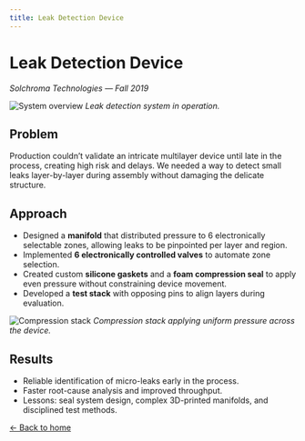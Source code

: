```yaml
---
title: Leak Detection Device
---
```


# Leak Detection Device
*Solchroma Technologies — Fall 2019*

![System overview](/images/leak-system-hero.jpg)
*Leak detection system in operation.*

## Problem
Production couldn’t validate an intricate multilayer device until late in the process, creating high risk and delays. We needed a way to detect small leaks layer-by-layer during assembly without damaging the delicate structure.

## Approach
- Designed a **manifold** that distributed pressure to 6 electronically selectable zones, allowing leaks to be pinpointed per layer and region.  
- Implemented **6 electronically controlled valves** to automate zone selection.  
- Created custom **silicone gaskets** and a **foam compression seal** to apply even pressure without constraining device movement.  
- Developed a **test stack** with opposing pins to align layers during evaluation.

![Compression stack](/images/leak-stack.jpg)
*Compression stack applying uniform pressure across the device.*

## Results
- Reliable identification of micro-leaks early in the process.  
- Faster root-cause analysis and improved throughput.  
- Lessons: seal system design, complex 3D-printed manifolds, and disciplined test methods.

[← Back to home](/)
